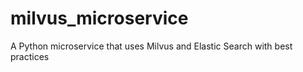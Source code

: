 # milvus_microservice
A Python microservice that uses Milvus and Elastic Search with best practices
